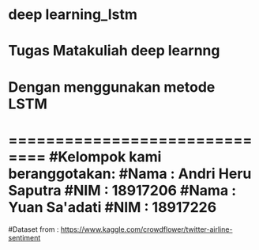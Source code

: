 # deep learning_lstm
# Tugas Matakuliah deep learnng
# Dengan menggunakan metode LSTM
==============================
#Kelompok kami beranggotakan:
#Nama : Andri Heru Saputra
#NIM  : 18917206
#Nama : Yuan Sa'adati
#NIM  : 18917226 
============================

#Dataset from : https://www.kaggle.com/crowdflower/twitter-airline-sentiment
